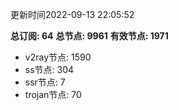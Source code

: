 更新时间2022-09-13 22:05:52

**总订阅: 64**
**总节点: 9961**
**有效节点: 1971**
- v2ray节点: 1590
- ss节点: 304
- ssr节点: 7
- trojan节点: 70
